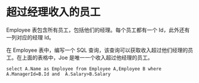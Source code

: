# 超过经理收入的员工

Employee 表包含所有员工，包括他们的经理。每个员工都有一个 Id，此外还有一列对应的经理 Id。

在 Employee 表中，编写一个 SQL 查询，该查询可以获取收入超过他们经理的员工。在上面的表格中，Joe 是唯一一个收入超过他经理的员工。

```mysql
select A.Name as Employee from Employee A,Employee B where A.ManagerId=B.Id and  A.Salary>B.Salary
```
